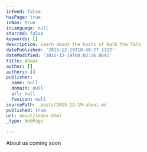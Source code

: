 ```yaml
---
inFeed: false
hasPage: true
inNav: true
inLanguage: null
starred: false
keywords: []
description: Learn about the hosts of Walk the Talk
datePublished: '2015-12-19T10:40:27.112Z'
dateModified: '2015-12-19T08:02:26.864Z'
title: About
author: []
authors: []
publisher:
  name: null
  domain: null
  url: null
  favicon: null
sourcePath: _posts/2015-12-19-about.md
published: true
url: about/index.html
_type: WebPage

---
```

About us coming soon